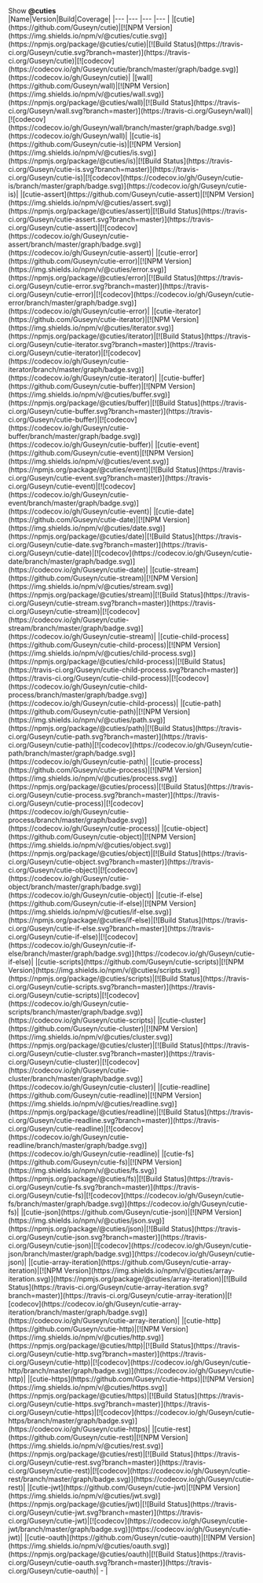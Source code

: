 <summary id="show-cuties">Show <b>@cuties</b></summary>
|Name|Version|Build|Coverage|
|--- |--- |--- |--- |
|[cutie](https://github.com/Guseyn/cutie)|[![NPM Version](https://img.shields.io/npm/v/@cuties/cutie.svg)](https://npmjs.org/package/@cuties/cutie)|[![Build Status](https://travis-ci.org/Guseyn/cutie.svg?branch=master)](https://travis-ci.org/Guseyn/cutie)|[![codecov](https://codecov.io/gh/Guseyn/cutie/branch/master/graph/badge.svg)](https://codecov.io/gh/Guseyn/cutie)|
|[wall](https://github.com/Guseyn/wall)|[![NPM Version](https://img.shields.io/npm/v/@cuties/wall.svg)](https://npmjs.org/package/@cuties/wall)|[![Build Status](https://travis-ci.org/Guseyn/wall.svg?branch=master)](https://travis-ci.org/Guseyn/wall)|[![codecov](https://codecov.io/gh/Guseyn/wall/branch/master/graph/badge.svg)](https://codecov.io/gh/Guseyn/wall)|
|[cutie-is](https://github.com/Guseyn/cutie-is)|[![NPM Version](https://img.shields.io/npm/v/@cuties/is.svg)](https://npmjs.org/package/@cuties/is)|[![Build Status](https://travis-ci.org/Guseyn/cutie-is.svg?branch=master)](https://travis-ci.org/Guseyn/cutie-is)|[![codecov](https://codecov.io/gh/Guseyn/cutie-is/branch/master/graph/badge.svg)](https://codecov.io/gh/Guseyn/cutie-is)|
|[cutie-assert](https://github.com/Guseyn/cutie-assert)|[![NPM Version](https://img.shields.io/npm/v/@cuties/assert.svg)](https://npmjs.org/package/@cuties/assert)|[![Build Status](https://travis-ci.org/Guseyn/cutie-assert.svg?branch=master)](https://travis-ci.org/Guseyn/cutie-assert)|[![codecov](https://codecov.io/gh/Guseyn/cutie-assert/branch/master/graph/badge.svg)](https://codecov.io/gh/Guseyn/cutie-assert)|
|[cutie-error](https://github.com/Guseyn/cutie-error)|[![NPM Version](https://img.shields.io/npm/v/@cuties/error.svg)](https://npmjs.org/package/@cuties/error)|[![Build Status](https://travis-ci.org/Guseyn/cutie-error.svg?branch=master)](https://travis-ci.org/Guseyn/cutie-error)|[![codecov](https://codecov.io/gh/Guseyn/cutie-error/branch/master/graph/badge.svg)](https://codecov.io/gh/Guseyn/cutie-error)|
|[cutie-iterator](https://github.com/Guseyn/cutie-iterator)|[![NPM Version](https://img.shields.io/npm/v/@cuties/iterator.svg)](https://npmjs.org/package/@cuties/iterator)|[![Build Status](https://travis-ci.org/Guseyn/cutie-iterator.svg?branch=master)](https://travis-ci.org/Guseyn/cutie-iterator)|[![codecov](https://codecov.io/gh/Guseyn/cutie-iterator/branch/master/graph/badge.svg)](https://codecov.io/gh/Guseyn/cutie-iterator)|
|[cutie-buffer](https://github.com/Guseyn/cutie-buffer)|[![NPM Version](https://img.shields.io/npm/v/@cuties/buffer.svg)](https://npmjs.org/package/@cuties/buffer)|[![Build Status](https://travis-ci.org/Guseyn/cutie-buffer.svg?branch=master)](https://travis-ci.org/Guseyn/cutie-buffer)|[![codecov](https://codecov.io/gh/Guseyn/cutie-buffer/branch/master/graph/badge.svg)](https://codecov.io/gh/Guseyn/cutie-buffer)|
|[cutie-event](https://github.com/Guseyn/cutie-event)|[![NPM Version](https://img.shields.io/npm/v/@cuties/event.svg)](https://npmjs.org/package/@cuties/event)|[![Build Status](https://travis-ci.org/Guseyn/cutie-event.svg?branch=master)](https://travis-ci.org/Guseyn/cutie-event)|[![codecov](https://codecov.io/gh/Guseyn/cutie-event/branch/master/graph/badge.svg)](https://codecov.io/gh/Guseyn/cutie-event)|
|[cutie-date](https://github.com/Guseyn/cutie-date)|[![NPM Version](https://img.shields.io/npm/v/@cuties/date.svg)](https://npmjs.org/package/@cuties/date)|[![Build Status](https://travis-ci.org/Guseyn/cutie-date.svg?branch=master)](https://travis-ci.org/Guseyn/cutie-date)|[![codecov](https://codecov.io/gh/Guseyn/cutie-date/branch/master/graph/badge.svg)](https://codecov.io/gh/Guseyn/cutie-date)|
|[cutie-stream](https://github.com/Guseyn/cutie-stream)|[![NPM Version](https://img.shields.io/npm/v/@cuties/stream.svg)](https://npmjs.org/package/@cuties/stream)|[![Build Status](https://travis-ci.org/Guseyn/cutie-stream.svg?branch=master)](https://travis-ci.org/Guseyn/cutie-stream)|[![codecov](https://codecov.io/gh/Guseyn/cutie-stream/branch/master/graph/badge.svg)](https://codecov.io/gh/Guseyn/cutie-stream)|
|[cutie-child-process](https://github.com/Guseyn/cutie-child-process)|[![NPM Version](https://img.shields.io/npm/v/@cuties/child-process.svg)](https://npmjs.org/package/@cuties/child-process)|[![Build Status](https://travis-ci.org/Guseyn/cutie-child-process.svg?branch=master)](https://travis-ci.org/Guseyn/cutie-child-process)|[![codecov](https://codecov.io/gh/Guseyn/cutie-child-process/branch/master/graph/badge.svg)](https://codecov.io/gh/Guseyn/cutie-child-process)|
|[cutie-path](https://github.com/Guseyn/cutie-path)|[![NPM Version](https://img.shields.io/npm/v/@cuties/path.svg)](https://npmjs.org/package/@cuties/path)|[![Build Status](https://travis-ci.org/Guseyn/cutie-path.svg?branch=master)](https://travis-ci.org/Guseyn/cutie-path)|[![codecov](https://codecov.io/gh/Guseyn/cutie-path/branch/master/graph/badge.svg)](https://codecov.io/gh/Guseyn/cutie-path)|
|[cutie-process](https://github.com/Guseyn/cutie-process)|[![NPM Version](https://img.shields.io/npm/v/@cuties/process.svg)](https://npmjs.org/package/@cuties/process)|[![Build Status](https://travis-ci.org/Guseyn/cutie-process.svg?branch=master)](https://travis-ci.org/Guseyn/cutie-process)|[![codecov](https://codecov.io/gh/Guseyn/cutie-process/branch/master/graph/badge.svg)](https://codecov.io/gh/Guseyn/cutie-process)|
|[cutie-object](https://github.com/Guseyn/cutie-object)|[![NPM Version](https://img.shields.io/npm/v/@cuties/object.svg)](https://npmjs.org/package/@cuties/object)|[![Build Status](https://travis-ci.org/Guseyn/cutie-object.svg?branch=master)](https://travis-ci.org/Guseyn/cutie-object)|[![codecov](https://codecov.io/gh/Guseyn/cutie-object/branch/master/graph/badge.svg)](https://codecov.io/gh/Guseyn/cutie-object)|
|[cutie-if-else](https://github.com/Guseyn/cutie-if-else)|[![NPM Version](https://img.shields.io/npm/v/@cuties/if-else.svg)](https://npmjs.org/package/@cuties/if-else)|[![Build Status](https://travis-ci.org/Guseyn/cutie-if-else.svg?branch=master)](https://travis-ci.org/Guseyn/cutie-if-else)|[![codecov](https://codecov.io/gh/Guseyn/cutie-if-else/branch/master/graph/badge.svg)](https://codecov.io/gh/Guseyn/cutie-if-else)|
|[cutie-scripts](https://github.com/Guseyn/cutie-scripts)|[![NPM Version](https://img.shields.io/npm/v/@cuties/scripts.svg)](https://npmjs.org/package/@cuties/scripts)|[![Build Status](https://travis-ci.org/Guseyn/cutie-scripts.svg?branch=master)](https://travis-ci.org/Guseyn/cutie-scripts)|[![codecov](https://codecov.io/gh/Guseyn/cutie-scripts/branch/master/graph/badge.svg)](https://codecov.io/gh/Guseyn/cutie-scripts)|
|[cutie-cluster](https://github.com/Guseyn/cutie-cluster)|[![NPM Version](https://img.shields.io/npm/v/@cuties/cluster.svg)](https://npmjs.org/package/@cuties/cluster)|[![Build Status](https://travis-ci.org/Guseyn/cutie-cluster.svg?branch=master)](https://travis-ci.org/Guseyn/cutie-cluster)|[![codecov](https://codecov.io/gh/Guseyn/cutie-cluster/branch/master/graph/badge.svg)](https://codecov.io/gh/Guseyn/cutie-cluster)|
|[cutie-readline](https://github.com/Guseyn/cutie-readline)|[![NPM Version](https://img.shields.io/npm/v/@cuties/readline.svg)](https://npmjs.org/package/@cuties/readline)|[![Build Status](https://travis-ci.org/Guseyn/cutie-readline.svg?branch=master)](https://travis-ci.org/Guseyn/cutie-readline)|[![codecov](https://codecov.io/gh/Guseyn/cutie-readline/branch/master/graph/badge.svg)](https://codecov.io/gh/Guseyn/cutie-readline)|
|[cutie-fs](https://github.com/Guseyn/cutie-fs)|[![NPM Version](https://img.shields.io/npm/v/@cuties/fs.svg)](https://npmjs.org/package/@cuties/fs)|[![Build Status](https://travis-ci.org/Guseyn/cutie-fs.svg?branch=master)](https://travis-ci.org/Guseyn/cutie-fs)|[![codecov](https://codecov.io/gh/Guseyn/cutie-fs/branch/master/graph/badge.svg)](https://codecov.io/gh/Guseyn/cutie-fs)|
|[cutie-json](https://github.com/Guseyn/cutie-json)|[![NPM Version](https://img.shields.io/npm/v/@cuties/json.svg)](https://npmjs.org/package/@cuties/json)|[![Build Status](https://travis-ci.org/Guseyn/cutie-json.svg?branch=master)](https://travis-ci.org/Guseyn/cutie-json)|[![codecov](https://codecov.io/gh/Guseyn/cutie-json/branch/master/graph/badge.svg)](https://codecov.io/gh/Guseyn/cutie-json)|
|[cutie-array-iteration](https://github.com/Guseyn/cutie-array-iteration)|[![NPM Version](https://img.shields.io/npm/v/@cuties/array-iteration.svg)](https://npmjs.org/package/@cuties/array-iteration)|[![Build Status](https://travis-ci.org/Guseyn/cutie-array-iteration.svg?branch=master)](https://travis-ci.org/Guseyn/cutie-array-iteration)|[![codecov](https://codecov.io/gh/Guseyn/cutie-array-iteration/branch/master/graph/badge.svg)](https://codecov.io/gh/Guseyn/cutie-array-iteration)|
|[cutie-http](https://github.com/Guseyn/cutie-http)|[![NPM Version](https://img.shields.io/npm/v/@cuties/http.svg)](https://npmjs.org/package/@cuties/http)|[![Build Status](https://travis-ci.org/Guseyn/cutie-http.svg?branch=master)](https://travis-ci.org/Guseyn/cutie-http)|[![codecov](https://codecov.io/gh/Guseyn/cutie-http/branch/master/graph/badge.svg)](https://codecov.io/gh/Guseyn/cutie-http)|
|[cutie-https](https://github.com/Guseyn/cutie-https)|[![NPM Version](https://img.shields.io/npm/v/@cuties/https.svg)](https://npmjs.org/package/@cuties/https)|[![Build Status](https://travis-ci.org/Guseyn/cutie-https.svg?branch=master)](https://travis-ci.org/Guseyn/cutie-https)|[![codecov](https://codecov.io/gh/Guseyn/cutie-https/branch/master/graph/badge.svg)](https://codecov.io/gh/Guseyn/cutie-https)|
|[cutie-rest](https://github.com/Guseyn/cutie-rest)|[![NPM Version](https://img.shields.io/npm/v/@cuties/rest.svg)](https://npmjs.org/package/@cuties/rest)|[![Build Status](https://travis-ci.org/Guseyn/cutie-rest.svg?branch=master)](https://travis-ci.org/Guseyn/cutie-rest)|[![codecov](https://codecov.io/gh/Guseyn/cutie-rest/branch/master/graph/badge.svg)](https://codecov.io/gh/Guseyn/cutie-rest)|
|[cutie-jwt](https://github.com/Guseyn/cutie-jwt)|[![NPM Version](https://img.shields.io/npm/v/@cuties/jwt.svg)](https://npmjs.org/package/@cuties/jwt)|[![Build Status](https://travis-ci.org/Guseyn/cutie-jwt.svg?branch=master)](https://travis-ci.org/Guseyn/cutie-jwt)|[![codecov](https://codecov.io/gh/Guseyn/cutie-jwt/branch/master/graph/badge.svg)](https://codecov.io/gh/Guseyn/cutie-jwt)|
|[cutie-oauth](https://github.com/Guseyn/cutie-oauth)|[![NPM Version](https://img.shields.io/npm/v/@cuties/oauth.svg)](https://npmjs.org/package/@cuties/oauth)|[![Build Status](https://travis-ci.org/Guseyn/cutie-oauth.svg?branch=master)](https://travis-ci.org/Guseyn/cutie-oauth)| - |
